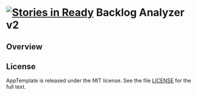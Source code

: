 [![Stories in Ready](https://badge.waffle.io/connerreeves/rallyon-2014-hackathon.png?label=ready&title=Ready)](https://waffle.io/connerreeves/rallyon-2014-hackathon)
Backlog Analyzer v2
=========================

## Overview


## License

AppTemplate is released under the MIT license.  See the file [LICENSE](https://raw.github.com/RallyApps/AppTemplate/master/LICENSE) for the full text.
